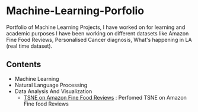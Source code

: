 # Machine-Learning-Porfolio
Portfolio of Machine Learning Projects, I have worked on for learning and academic purposes
I have been working on different datasets like Amazon Fine Food Reviews, Personalised
Cancer diagnosis, What's happening in LA (real time dataset).

## Contents
* Machine Learning
* Natural Language Processing
* Data Analysis And Visualization
  * [TSNE on Amazon Fine Food Reviews](https://github.com/raj5287/Machine-Learning-Porfolio/blob/master/TSNE.ipynb) : Perfomed TSNE on Amazon Fine food Reviews
